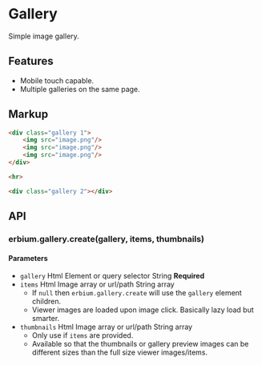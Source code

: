 # Gallery
Simple image gallery.

## Features
- Mobile touch capable.
- Multiple galleries on the same page.

## Markup
```HTML
<div class="gallery 1">
	<img src="image.png"/>
	<img src="image.png"/>
	<img src="image.png"/>
</div>

<hr>

<div class="gallery 2"></div>
```

## API

### erbium.gallery.create(gallery, items, thumbnails)

#### Parameters
- `gallery` Html Element or query selector String **Required**
- `items` Html Image array or url/path String array
	- If `null` then `erbium.gallery.create` will use the `gallery` element children.
	- Viewer images are loaded upon image click. Basically lazy load but smarter.
- `thumbnails` Html Image array or url/path String array
	- Only use if `items` are provided.
	- Available so that the thumbnails or gallery preview images can be different sizes than the full size viewer images/items.
